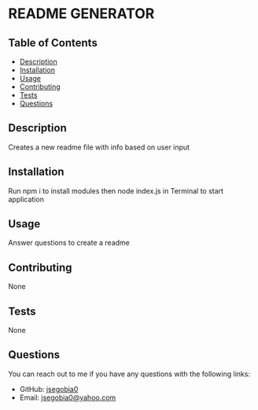 # README GENERATOR

   

  ## Table of Contents
  - [Description](#description)
  - [Installation](#installation)
  - [Usage](#usage)
  - [Contributing](#contributing)
  - [Tests](#tests)
  - [Questions](#questions)

  ## Description
  
  Creates a new readme file with info based on user input

  ## Installation

  Run npm i to install modules then node index.js in Terminal to start application
   
  ## Usage
    
  Answer questions to create a readme

  ## Contributing
  
  None

  ## Tests
  
  None

  ## Questions

  You can reach out to me if you have any questions with the following links:
  * GitHub: [jsegobia0](#https://github.com/jsegobia0)
  * Email: [jsegobia0@yahoo.com](#jsegobia0@yahoo.com)
  